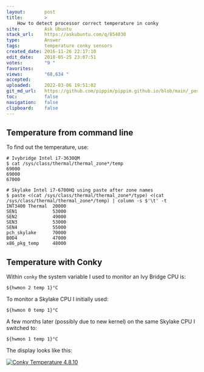 ```yaml
---
layout:       post
title:        >
    How to detect processor correct temperature in conky
site:         Ask Ubuntu
stack_url:    https://askubuntu.com/q/854030
type:         Answer
tags:         temperature conky sensors
created_date: 2016-11-26 22:17:10
edit_date:    2018-05-25 23:07:51
votes:        "9 "
favorites:    
views:        "68,634 "
accepted:     
uploaded:     2022-03-06 19:51:02
git_md_url:   https://github.com/pippim/pippim.github.io/blob/main/_posts/2016/2016-11-26-How-to-detect-processor-correct-temperature-in-conky.md
toc:          false
navigation:   false
clipboard:    false
---
```


## Temperature from command line

To find out the temperature, use:

``` 
# Ivybridge Intel i7-3630QM
$ cat /sys/class/thermal/thermal_zone*/temp
69000
69000
67000

# Skylake Intel i7-6700HQ using paste after zone names
$ paste <(cat /sys/class/thermal/thermal_zone*/type) <(cat /sys/class/thermal/thermal_zone*/temp) | column -s $'\t' -t
INT3400 Thermal  20000
SEN1             53000
SEN2             49000
SEN3             53000
SEN4             55000
pch_skylake      70000
B0D4             47000
x86_pkg_temp     48000
```

## Temperature with Conky

Within `conky` the system variable I used to monitor an Ivy Bridge CPU is:

``` 
${hwmon 2 temp 1}°C
```

To monitor a Skylake CPU I initially used:

``` 
${hwmon 0 temp 1}°C
```

A few months later (possibly due to new kernel) on the same Skylake CPU I switched to:

``` 
${hwmon 1 temp 1}°C
```

The display looks like this:

[![Conky Temperature 4.8.10][1]][1]


  [1]: https://i.stack.imgur.com/85zjQ.png
